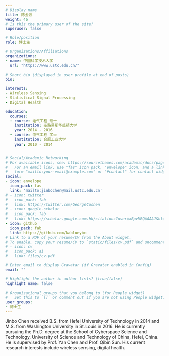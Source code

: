 ```yaml
---
# Display name
title: 陈金波
weight: 46
# Is this the primary user of the site?
superuser: false

# Role/position
role: 博士生

# Organizations/Affiliations
organizations:
- name: 中国科学技术大学
  url: "https://www.ustc.edu.cn/"

# Short bio (displayed in user profile at end of posts)
bio: 

interests:
- Wireless Sensing
- Statistical Signal Processing
- Digital Health

education:
  courses:
  - course: 电气工程 硕士
    institution: 圣路易斯华盛顿大学
    year: 2014 - 2016
  - course: 电气工程 学士
    institution: 合肥工业大学
    year: 2010 - 2014


# Social/Academic Networking
# For available icons, see: https://sourcethemes.com/academic/docs/page-builder/#icons
#   For an email link, use "fas" icon pack, "envelope" icon, and a link in the
#   form "mailto:your-email@example.com" or "#contact" for contact widget.
social:
- icon: envelope
  icon_pack: fas
  link: 'mailto:jinbochen@mail.ustc.edu.cn'
# - icon: twitter
#   icon_pack: fab
#   link: https://twitter.com/GeorgeCushen
# - icon: google-scholar
#   icon_pack: fab
#   link: https://scholar.google.com.hk/citations?user=xBpvMRQAAAAJ&hl=en
- icon: github
  icon_pack: fab
  link: https://github.com/kablueybo
# Link to a PDF of your resume/CV from the About widget.
# To enable, copy your resume/CV to `static/files/cv.pdf` and uncomment the lines below.
# - icon: cv
#   icon_pack: ai
#   link: files/cv.pdf

# Enter email to display Gravatar (if Gravatar enabled in Config)
email: ""

# Highlight the author in author lists? (true/false)
highlight_name: false

# Organizational groups that you belong to (for People widget)
#   Set this to `[]` or comment out if you are not using People widget.
user_groups:
- 博士生
---
```


Jinbo Chen received B.S. from Hefei University of Technology in 2014 and  M.S. from Washington University in St.Louis in 2016. He is currently pursuing the Ph.D. degree at the School of Cyberspace Science and Technology, University of Science and Technology of China, Hefei, China. He is supervised by Prof. Yan Chen and Prof. Qibin Sun. His current research interests include wireless sensing, digital health.